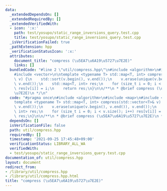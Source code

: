 ```yaml
---
data:
  _extendedDependsOn: []
  _extendedRequiredBy: []
  _extendedVerifiedWith:
  - icon: ':x:'
    path: test/yosupo/static_range_inversions_query.test.cpp
    title: test/yosupo/static_range_inversions_query.test.cpp
  _isVerificationFailed: true
  _pathExtension: hpp
  _verificationStatusIcon: ':x:'
  attributes:
    document_title: "compress (\u5EA7\u6A19\u5727\u7E2E)"
    links: []
  bundledCode: "#line 2 \"util/compress.hpp\"\n#include <algorithm>\n#include <map>\n\
    #include <vector>\n\ntemplate <typename T> std::map<T, int> compress(std::vector<T>&\
    \ v) {\n    std::sort(v.begin(), v.end());\n    v.erase(unique(v.begin(), v.end()),\
    \ v.end());\n    std::map<T, int> res;\n    for (size_t i = 0; i < v.size(); i++)\
    \ res[v[i]] = i;\n    return res;\n}\n\n/**\n * @brief compress (\u5EA7\u6A19\u5727\
    \u7E2E)\n */\n"
  code: "#pragma once\n#include <algorithm>\n#include <map>\n#include <vector>\n\n\
    template <typename T> std::map<T, int> compress(std::vector<T>& v) {\n    std::sort(v.begin(),\
    \ v.end());\n    v.erase(unique(v.begin(), v.end()), v.end());\n    std::map<T,\
    \ int> res;\n    for (size_t i = 0; i < v.size(); i++) res[v[i]] = i;\n    return\
    \ res;\n}\n\n/**\n * @brief compress (\u5EA7\u6A19\u5727\u7E2E)\n */"
  dependsOn: []
  isVerificationFile: false
  path: util/compress.hpp
  requiredBy: []
  timestamp: '2021-09-25 17:45:48+09:00'
  verificationStatus: LIBRARY_ALL_WA
  verifiedWith:
  - test/yosupo/static_range_inversions_query.test.cpp
documentation_of: util/compress.hpp
layout: document
redirect_from:
- /library/util/compress.hpp
- /library/util/compress.hpp.html
title: "compress (\u5EA7\u6A19\u5727\u7E2E)"
---
```


